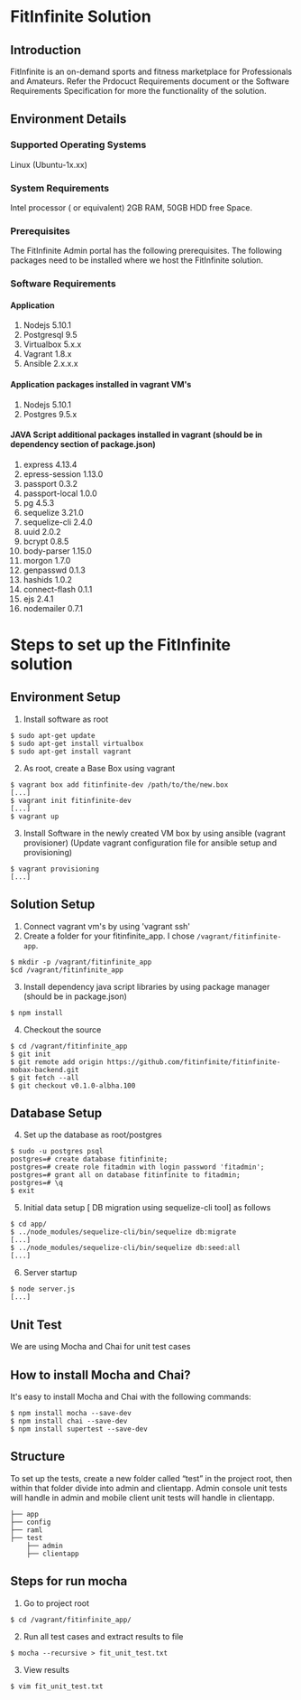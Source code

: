 FitInfinite Solution
===============


Introduction
---------------

FitInfinite is an on-demand sports and fitness marketplace for Professionals and Amateurs. Refer the Prdocuct Requirements document or the Software Requirements Specification for more the functionality of the solution. 


Environment Details
--------------------------

### Supported Operating Systems

Linux (Ubuntu-1x.xx)

### System Requirements
Intel processor (<min config here> or equivalent)
2GB RAM, 
50GB HDD free Space.

### Prerequisites
The FitInfinite Admin portal has the following prerequisites. The following packages need to be installed where we host the FitInfinite solution.

### Software Requirements

#### Application

1. Nodejs 5.10.1
2. Postgresql 9.5
3. Virtualbox 5.x.x
4. Vagrant 1.8.x 
5. Ansible 2.x.x.x


#### Application packages installed in vagrant VM's
1. Nodejs 5.10.1
2. Postgres 9.5.x

#### JAVA Script additional packages installed in vagrant (should be in dependency section of package.json)
1. express 4.13.4  
2. epress-session 1.13.0  
3. passport 0.3.2  
4. passport-local 1.0.0  
5. pg 4.5.3 
6. sequelize 3.21.0
7. sequelize-cli 2.4.0
8. uuid 2.0.2
9. bcrypt 0.8.5
10. body-parser 1.15.0
11. morgon 1.7.0
12. genpasswd 0.1.3
13. hashids 1.0.2
14. connect-flash 0.1.1
15. ejs 2.4.1
16. nodemailer 0.7.1


Steps to set up the FitInfinite solution
========================

Environment Setup 
------------------------

1. Install software as root

```
$ sudo apt-get update
$ sudo apt-get install virtualbox 
$ sudo apt-get install vagrant
```


2. As root, create a Base Box using vagrant

```
$ vagrant box add fitinfinite-dev /path/to/the/new.box
[...]
$ vagrant init fitinfinite-dev
[...]
$ vagrant up
```

3. Install Software in the newly created VM box by using ansible (vagrant provisioner)
   (Update vagrant configuration file for ansible setup and provisioning)

```
$ vagrant provisioning
[...]
```

Solution Setup
------------------


1. Connect vagrant vm's by using 'vagrant ssh'
2. Create a folder for your fitinfinite_app.  I chose `/vagrant/fitinfinite-app`.
```
$ mkdir -p /vagrant/fitinfinite_app
$cd /vagrant/fitinfinite_app
```


3. Install dependency java script libraries by using package manager (should be in package.json)

```
$ npm install 

```

4. Checkout the source

```
$ cd /vagrant/fitinfinite_app
$ git init
$ git remote add origin https://github.com/fitinfinite/fitinfinite-mobax-backend.git
$ git fetch --all
$ git checkout v0.1.0-albha.100
```

Database Setup
-------------------


4. Set up the database as root/postgres
```
$ sudo -u postgres psql
postgres=# create database fitinfinite;
postgres=# create role fitadmin with login password 'fitadmin';
postgres=# grant all on database fitinfinite to fitadmin;
postgres=# \q
$ exit
```

5. Initial data setup [ DB migration using sequelize-cli tool] as follows
```
$ cd app/
$ ../node_modules/sequelize-cli/bin/sequelize db:migrate
[...]
$ ../node_modules/sequelize-cli/bin/sequelize db:seed:all
[...] 
```
6. Server startup
```
$ node server.js
[...] 
```

Unit Test
---------------

We are using Mocha and Chai for unit test cases


How to install Mocha and Chai?
--------------------------------

It's easy to install Mocha and Chai with the following commands:

```
$ npm install mocha --save-dev
$ npm install chai --save-dev
$ npm install supertest --save-dev
```

Structure
---------------

To set up the tests, create a new folder called “test” in the project root, then within that folder divide into admin and clientapp. Admin console unit tests will handle in admin and mobile client unit tests will handle in clientapp.

    ├── app                   
    ├── config                    
    ├── raml                     
    ├── test                    
        ├── admin                   
        ├── clientapp

Steps for run mocha
--------------------------------

1. Go to project root
```
$ cd /vagrant/fitinfinite_app/
```

2. Run all test cases and extract results to file
```
$ mocha --recursive > fit_unit_test.txt
```

3. View results
```
$ vim fit_unit_test.txt
```

